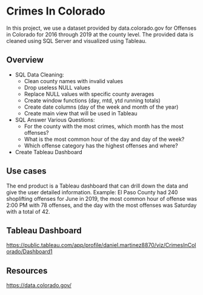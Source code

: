 # Crimes In Colorado

In this project, we use a dataset provided by data.colorado.gov for Offenses in Colorado for 2016 through 2019 at the county level. The provided data is cleaned using SQL Server and visualized using Tableau. 

## Overview
- SQL Data Cleaning:
  - Clean county names with invalid values
  - Drop useless NULL values 
  - Replace NULL values with specific county averages
  - Create window functions (day, mtd, ytd running totals)
  - Create date columns (day of the week and month of the year)
  - Create main view that will be used in Tableau
- SQL Answer Various Questions:
  - For the county with the most crimes, which month has the most offenses? 
  - What is the most common hour of the day and day of the week?
  - Which offense category has the highest offenses and where?
- Create Tableau Dashboard

## Use cases
The end product is a Tableau dashboard that can drill down the data and give the user detailed information. 
Example: El Paso County had 240 shoplifting offenses for June in 2019, the most common hour of offense was 2:00 PM with 78 offenses, and the day with the most offenses was Saturday with a total of 42.

## Tableau Dashboard

https://public.tableau.com/app/profile/daniel.martinez8870/viz/CrimesInColorado/Dashboard1

## Resources

https://data.colorado.gov/



